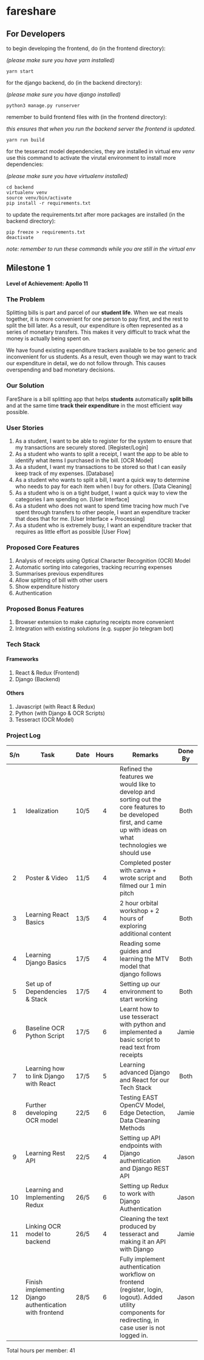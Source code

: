 # fareshare

## For Developers
to begin developing the frontend, do (in the frontend directory):

_(please make sure you have yarn installed)_

```
yarn start
```

for the django backend, do (in the backend directory):

_(please make sure you have django installed)_

```
python3 manage.py runserver
```

remember to build frontend files with (in the frontend directory):

_this ensures that when you run the backend server the frontend is updated._
```
yarn run build
```

for the tesseract model dependencies, they are installed in virtual env _venv_
use this command to activate the virutal environment to install more dependencies:

_(please make sure you have virtualenv installed)_

```
cd backend
virtualenv venv
source venv/bin/activate
pip install -r requirements.txt
```

to update the requirements.txt after more packages are installed (in the backend directory):

```
pip freeze > requirements.txt
deactivate
```
_note: remember to run these commands while you are still in the virtual env_

## Milestone 1
#### Level of Achievement: Apollo 11

### The Problem
Splitting bills is part and parcel of our **student life**. When we eat meals together, it is more convenient for one person to pay first, and the rest to split the bill later. As a result, our expenditure is often represented as a series of monetary transfers. This makes it very difficult to track what the money is actually being spent on.

We have found existing expenditure trackers available to be too generic and inconvenient for us students. As a result, even though we may want to track our expenditure in detail, we do not follow through. This causes overspending and bad monetary decisions.

### Our Solution
FareShare is a bill splitting app that helps **students** automatically **split bills** and at the same time **track their expenditure** in the most efficient way possible.

### User Stories
1. As a student, I want to be able to register for the system to ensure that my transactions are securely stored. [Register/Login]
2. As a student who wants to split a receipt, I want the app to be able to identify what items I purchased in the bill. [OCR Model]
3. As a student, I want my transactions to be stored so that I can easily keep track of my expenses. [Database]
4. As a student who wants to split a bill, I want a quick way to determine who needs to pay for each item when I buy for others. [Data Cleaning]
5. As a student who is on a tight budget, I want a quick way to view the categories I am spending on. [User Interface]
6. As a student who does not want to spend time tracing how much I've spent through transfers to other people, I want an expenditure tracker that does that for me. [User Interface + Processing]
7. As a student who is extremely busy, I want an expenditure tracker that requires as little effort as possible [User Flow]

### Proposed Core Features
1. Analysis of receipts using Optical Character Recognition (OCR) Model
2. Automatic sorting into categories, tracking recurring expenses
3. Summarises previous expenditures
4. Allow splitting of bill with other users
5. Show expenditure history
6. Authentication

### Proposed Bonus Features
1. Browser extension to make capturing receipts more convenient
2. Integration with existing solutions (e.g. supper jio telegram bot)

### Tech Stack
#### Frameworks
1. React & Redux (Frontend)
2. Django (Backend)
#### Others
1. Javascript (with React & Redux)
2. Python (with Django & OCR Scripts)
3. Tesseract (OCR Model)

### Project Log
| S/n | Task              | Date | Hours | Remarks | Done By |
| :----: | ----------------- | :----: | :----: | ------- | :----: |
|1|Idealization|10/5|4|Refined the features we would like to develop and sorting out the core features to be developed first, and came up with ideas on what technologies we should use|Both|
|2|Poster & Video|11/5|4|Completed poster with canva + wrote script and filmed our 1 min pitch|Both|
|3|Learning React Basics|13/5|4|2 hour orbital workshop + 2 hours of exploring additional content|Both|
|4|Learning Django Basics|17/5|4|Reading some guides and learning the MTV model that django follows|Both|
|5|Set up of Dependencies & Stack|17/5|4|Setting up our environment to start working|Both|
|6|Baseline OCR Python Script|17/5|6|Learnt how to use tesseract with python and implemented a basic script to read text from receipts|Jamie|
|7|Learning how to link Django with React|17/5|5|Learning advanced Django and React for our Tech Stack|Both|
|8|Further developing OCR model|22/5|6|Testing EAST OpenCV Model, Edge Detection, Data Cleaning Methods|Jamie|
|9|Learning Rest API|22/5|4|Setting up API endpoints with Django authentication and Django REST API|Jason|
|10|Learning and Implementing Redux|26/5|6|Setting up Redux to work with Django Authentication|Jason|
|11|Linking OCR model to backend|26/5|4|Cleaning the text produced by tesseract and making it an API with Django|Jamie|
|12|Finish implementing Django authentication with frontend|28/5|6|Fully implement authentication workflow on frontend (register, login, logout). Added utility components for redirecting, in case user is not logged in.|Jason|

Total hours per member: 41
